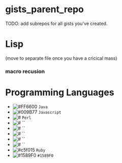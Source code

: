# gists_parent_repo

TODO: add subrepos for all gists you've created.

# Lisp
(move to separate file once you have a cricical mass)

### macro recusion

# Programming Languages

- ![#FF6600](https://placehold.co/15x15/FF6600/FF6600.png) `Java`
- ![#009B77](https://placehold.co/15x15/009B77/009B77.png) `Javascript`
- ![#](https://placehold.co/15x15/00FFFF/00FFFF.png) `Perl`
- ![#](https://placehold.co/15x15//.png) ``
- ![#](https://placehold.co/15x15//.png) ``
- ![#](https://placehold.co/15x15//.png) ``
- ![#](https://placehold.co/15x15//.png) ``
- ![#](https://placehold.co/15x15//.png) ``
- ![#c5f015](https://placehold.co/15x15/FF00FF/FF00FF.png) `Ruby`
- ![#1589F0](https://placehold.co/15x15/1589F0/1589F0.png) `#1589F0`
